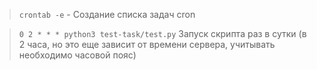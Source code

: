 > ``` crontab -e ``` - Создание списка задач cron

> ``` 0 2 * * * python3 test-task/test.py ``` Запуск скрипта раз в сутки (в 2 часа, но это еще зависит от времени сервера, учитывать необходимо часовой пояс)
